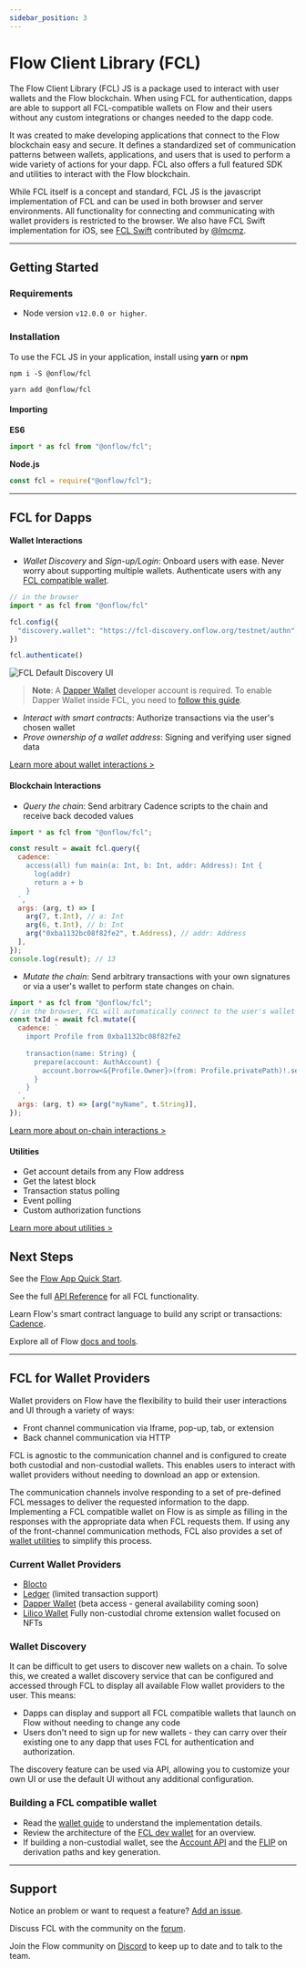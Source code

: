 ```yaml
---
sidebar_position: 3
---
```


# Flow Client Library (FCL)

The Flow Client Library (FCL) JS is a package used to interact with user wallets and the Flow blockchain. When using FCL for authentication, dapps are able to support all FCL-compatible wallets on Flow and their users without any custom integrations or changes needed to the dapp code.

It was created to make developing applications that connect to the Flow blockchain easy and secure. It defines a standardized set of communication patterns between wallets, applications, and users that is used to perform a wide variety of actions for your dapp. FCL also offers a full featured SDK and utilities to interact with the Flow blockchain.

While FCL itself is a concept and standard, FCL JS is the javascript implementation of FCL and can be used in both browser and server environments. All functionality for connecting and communicating with wallet providers is restricted to the browser. We also have FCL Swift implementation for iOS, see [FCL Swift](https://github.com/zed-io/fcl-swift) contributed by [@lmcmz](https://github.com/lmcmz).

---
## Getting Started

### Requirements
-  Node version `v12.0.0 or higher`.

### Installation

To use the FCL JS in your application, install using **yarn** or **npm**

```shell
npm i -S @onflow/fcl
```

```shell
yarn add @onflow/fcl
```
#### Importing

**ES6**
```js
import * as fcl from "@onflow/fcl";
```
**Node.js**
```js
const fcl = require("@onflow/fcl");
```
---
## FCL for Dapps
#### Wallet Interactions

- *Wallet Discovery* and *Sign-up/Login*: Onboard users with ease. Never worry about supporting multiple wallets. 
Authenticate users with any [FCL compatible wallet](./index.md#current-wallet-providers).
```js
// in the browser
import * as fcl from "@onflow/fcl"

fcl.config({
  "discovery.wallet": "https://fcl-discovery.onflow.org/testnet/authn", // Endpoint set to Testnet
})

fcl.authenticate()
```
![FCL Default Discovery UI](images/discovery.png)

> **Note**: A [Dapper Wallet](https://meetdapper.com/developers) developer account is required. To enable Dapper Wallet inside FCL, you need to [follow this guide](https://docs.meetdapper.com/quickstart).

- *Interact with smart contracts*: Authorize transactions via the user's chosen wallet 
- *Prove ownership of a wallet address*: Signing and verifying user signed data

[Learn more about wallet interactions >](./api.md#wallet-interactions)

#### Blockchain Interactions
- *Query the chain*: Send arbitrary Cadence scripts to the chain and receive back decoded values
```js
import * as fcl from "@onflow/fcl";

const result = await fcl.query({
  cadence: `
    access(all) fun main(a: Int, b: Int, addr: Address): Int {
      log(addr)
      return a + b
    }
  `,
  args: (arg, t) => [
    arg(7, t.Int), // a: Int
    arg(6, t.Int), // b: Int
    arg("0xba1132bc08f82fe2", t.Address), // addr: Address
  ],
});
console.log(result); // 13
```
- *Mutate the chain*: Send arbitrary transactions with your own signatures or via a user's wallet to perform state changes on chain.
```js
import * as fcl from "@onflow/fcl";
// in the browser, FCL will automatically connect to the user's wallet to request signatures to run the transaction
const txId = await fcl.mutate({
  cadence: `
    import Profile from 0xba1132bc08f82fe2
    
    transaction(name: String) {
      prepare(account: AuthAccount) {
        account.borrow<&{Profile.Owner}>(from: Profile.privatePath)!.setName(name)
      }
    }
  `,
  args: (arg, t) => [arg("myName", t.String)],
});
```

[Learn more about on-chain interactions >](./api.md#on-chain-interactions)

#### Utilities
- Get account details from any Flow address
- Get the latest block
- Transaction status polling
- Event polling
- Custom authorization functions

[Learn more about utilities >](./api.md#pre-built-interactions)


## Next Steps

See the [Flow App Quick Start](../../tutorials/flow-app-quickstart.mdx).

See the full [API Reference](./api.md) for all FCL functionality.

Learn Flow's smart contract language to build any script or transactions: [Cadence](../../cadence/intro.md).

Explore all of Flow [docs and tools](/).


---
## FCL for Wallet Providers
Wallet providers on Flow have the flexibility to build their user interactions and UI through a variety of ways:
- Front channel communication via Iframe, pop-up, tab, or extension
- Back channel communication via HTTP

FCL is agnostic to the communication channel and is configured to create both custodial and non-custodial wallets. This enables users to interact with wallet providers without needing to download an app or extension.

The communication channels involve responding to a set of pre-defined FCL messages to deliver the requested information to the dapp.  Implementing a FCL compatible wallet on Flow is as simple as filling in the responses with the appropriate data when FCL requests them. If using any of the front-channel communication methods, FCL also provides a set of [wallet utilities](https://github.com/onflow/fcl-js/blob/master/packages/fcl/src/wallet-utils/index.js) to simplify this process.


### Current Wallet Providers
- [Blocto](https://blocto.portto.io/en/)
- [Ledger](https://ledger.com) (limited transaction support)
- [Dapper Wallet](https://www.meetdapper.com/) (beta access - general availability coming soon)
- [Lilico Wallet](https://lilico.app/) Fully non-custodial chrome extension wallet focused on NFTs

### Wallet Discovery
It can be difficult to get users to discover new wallets on a chain. To solve this, we created a wallet discovery service that can be configured and accessed through FCL to display all available Flow wallet providers to the user. This means:
- Dapps can display and support all FCL compatible wallets that launch on Flow without needing to change any code
- Users don't need to sign up for new wallets - they can carry over their existing one to any dapp that uses FCL for authentication and authorization.

The discovery feature can be used via API, allowing you to customize your own UI or use the default UI without any additional configuration.

### Building a FCL compatible wallet

- Read the [wallet guide](https://github.com/onflow/fcl-js/blob/master/packages/fcl/src/wallet-provider-spec/draft-v3.md) to understand the implementation details.
- Review the architecture of the [FCL dev wallet](https://github.com/onflow/fcl-dev-wallet) for an overview.
- If building a non-custodial wallet, see the [Account API](https://github.com/onflow/flow-account-api) and the [FLIP](https://github.com/onflow/flow/pull/727) on derivation paths and key generation.

---

## Support

Notice an problem or want to request a feature? [Add an issue](https://github.com/onflow/flow-js-sdk/issues).

Discuss FCL with the community on the [forum](https://forum.onflow.org/c/developer-tools/flow-fcl/22).

Join the Flow community on [Discord](https://discord.gg/k6cZ7QC) to keep up to date and to talk to the team.
